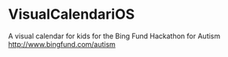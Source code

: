 VisualCalendariOS
=================

A visual calendar for kids for the Bing Fund Hackathon for Autism http://www.bingfund.com/autism